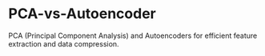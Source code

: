 # PCA-vs-Autoencoder
PCA (Principal Component Analysis) and Autoencoders for efficient feature extraction and data compression.
